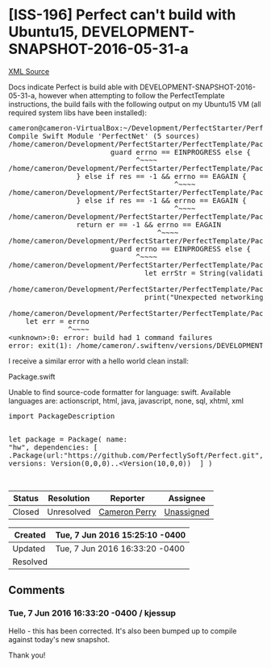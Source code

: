 # [ISS-196] Perfect can't build with Ubuntu15, DEVELOPMENT-SNAPSHOT-2016-05-31-a

[XML Source](../xml/ISS-196.xml)
<p><p>Docs indicate Perfect is build able with DEVELOPMENT-SNAPSHOT-2016-05-31-a, however when attempting to follow the PerfectTemplate instructions, the build fails with the following output on my Ubuntu15 VM (all required system libs have been installed):</p>

<div class="code panel" style="border-width: 1px;"><div class="codeContent panelContent">
<pre class="code-java">
cameron@cameron-VirtualBox:~/Development/PerfectStarter/PerfectTemplate$ swift build
Compile Swift Module 'PerfectNet' (5 sources)
/home/cameron/Development/PerfectStarter/PerfectTemplate/Packages/PerfectNet-0.4.0/Sources/NetNamedPipe.swift:187:10: error: use of unresolved identifier 'errno'
                        guard errno == EINPROGRESS <span class="code-keyword">else</span> {
                              ^~~~~
/home/cameron/Development/PerfectStarter/PerfectTemplate/Packages/PerfectNet-0.4.0/Sources/NetNamedPipe.swift:259:26: error: use of unresolved identifier 'errno'
                } <span class="code-keyword">else</span> <span class="code-keyword">if</span> res == -1 &amp;&amp; errno == EAGAIN {
                                       ^~~~~
/home/cameron/Development/PerfectStarter/PerfectTemplate/Packages/PerfectNet-0.4.0/Sources/NetNamedPipe.swift:324:26: error: use of unresolved identifier 'errno'
                } <span class="code-keyword">else</span> <span class="code-keyword">if</span> res == -1 &amp;&amp; errno == EAGAIN {
                                       ^~~~~
/home/cameron/Development/PerfectStarter/PerfectTemplate/Packages/PerfectNet-0.4.0/Sources/NetTCP.swift:129:22: error: use of unresolved identifier 'errno'
                <span class="code-keyword">return</span> er == -1 &amp;&amp; errno == EAGAIN
                                   ^~~~~
/home/cameron/Development/PerfectStarter/PerfectTemplate/Packages/PerfectNet-0.4.0/Sources/NetTCP.swift:463:10: error: use of unresolved identifier 'errno'
                        guard errno == EINPROGRESS <span class="code-keyword">else</span> {
                              ^~~~~
/home/cameron/Development/PerfectStarter/PerfectTemplate/Packages/PerfectNet-0.4.0/Sources/NetTCP.swift:556:56: error: use of unresolved identifier 'errno'
                                let errStr = <span class="code-object">String</span>(validatingUTF8: strerror(Int32(errno))) ?? <span class="code-quote">"NO MESSAGE"</span>
                                                                                   ^~~~~
/home/cameron/Development/PerfectStarter/PerfectTemplate/Packages/PerfectNet-0.4.0/Sources/NetTCP.swift:557:43: error: use of unresolved identifier 'errno'
                                print(<span class="code-quote">"Unexpected networking error: \(errno) '\(errStr)'"</span>)
                                                                      ^~~~~
/home/cameron/Development/PerfectStarter/PerfectTemplate/Packages/PerfectNet-0.4.0/Sources/Net.swift:91:15: error: use of unresolved identifier 'errno'
    let err = errno
              ^~~~~
&lt;unknown&gt;:0: error: build had 1 command failures
error: exit(1): /home/cameron/.swiftenv/versions/DEVELOPMENT-SNAPSHOT-2016-05-31-a/usr/bin/swift-build-tool -f /home/cameron/Development/PerfectStarter/PerfectTemplate/.build/debug.yaml
</pre>
</div></div>

<p>I receive a similar error with a hello world clean install:</p>

<p>Package.swift</p>
<div class="code panel" style="border-width: 1px;"><div class="codeContent panelContent">
<div class="error"><span class="error">Unable to find source-code formatter for language: swift.</span> Available languages are: actionscript, html, java, javascript, none, sql, xhtml, xml</div><pre>
<span class="code-keyword">import</span> PackageDescription

let <span class="code-keyword">package</span> = Package(
    name: <span class="code-quote">"hw"</span>,
    dependencies: [
     .Package(url:<span class="code-quote">"https:<span class="code-comment">//github.com/PerfectlySoft/Perfect.git"</span>, versions: Version(0,0,0)..&lt;Version(10,0,0))
</span>    ]
)

</pre>
</div></div></p>





Status|Resolution|Reporter|Assignee
------|----------|--------|--------
Closed|Unresolved|[Cameron Perry](iamcam)|[Unassigned]($-1)





Created|Tue, 7 Jun 2016 15:25:10 -0400
-------|--------------
Updated|Tue, 7 Jun 2016 16:33:20 -0400
Resolved|


## Comments




### Tue, 7 Jun 2016 16:33:20 -0400 / kjessup 

<p><p>Hello - this has been corrected. It's also been bumped up to compile against today's new snapshot.</p>

<p>Thank you!</p></p>


